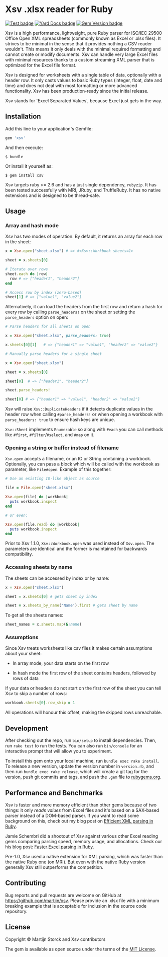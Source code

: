 # Xsv .xlsx reader for Ruby

[![Test badge](https://img.shields.io/github/actions/workflow/status/martijn/xsv/ruby.yml?branch=main)](https://github.com/martijn/xsv/actions/workflows/ruby.yml)
[![Yard Docs badge](http://img.shields.io/badge/yard-docs-blue.svg)](https://rubydoc.info/github/martijn/xsv)
[![Gem Version badge](https://badge.fury.io/rb/xsv.svg)](https://badge.fury.io/rb/xsv)

Xsv is a high performance, lightweight, pure Ruby parser for ISO/IEC 29500 Office Open XML spreadsheets
(commonly known as Excel or .xlsx files). It strives to be minimal in the sense that it provides nothing a
CSV reader wouldn't. This means it only deals with the minimal required formatting and cannot create or modify documents.
Xsv can handle very large Excel files with minimal resources thanks to a custom streaming XML parser that
is optimized for the Excel file format.

Xsv is designed for worksheets with a single table of data, optionally
with a header row. It only casts values to basic Ruby types (integer, float,
date and time) and does not deal with most formatting or more advanced
functionality. Xsv has been production-ready since the initial release.

Xsv stands for 'Excel Separated Values', because Excel just gets in the way.

## Installation

Add this line to your application's Gemfile:

```ruby
gem 'xsv'
```

And then execute:

    $ bundle

Or install it yourself as:

    $ gem install xsv

Xsv targets ruby >= 2.6 and has a just single dependency, `rubyzip`. It has been
tested successfully with MRI, JRuby, and TruffleRuby. It has no native extensions
and is designed to be thread-safe.

## Usage

### Array and hash mode

Xsv has two modes of operation. By default, it returns an array for
each row in the sheet:

```ruby
x = Xsv.open("sheet.xlsx") # => #<Xsv::Workbook sheets=1>

sheet = x.sheets[0]

# Iterate over rows
sheet.each do |row|
  row # => ["header1", "header2"]
end

# Access row by index (zero-based)
sheet[1] # => ["value1", "value2"]
```

Alternatively, it can load the headers from the first row and return a hash
for every row by calling `parse_headers!` on the sheet or setting the `parse_headers`
option on open:

```ruby
# Parse headers for all sheets on open

x = Xsv.open("sheet.xlsx", parse_headers: true)

x.sheets[0][1]   # => {"header1" => "value1", "header2" => "value2"}

# Manually parse headers for a single sheet

x = Xsv.open("sheet.xlsx")

sheet = x.sheets[0]

sheet[0]  # => ["header1", "header2"]

sheet.parse_headers!

sheet[0] # => {"header1" => "value1", "header2" => "value2"}
```

Xsv will raise `Xsv::DuplicateHeaders` if it detects duplicate values in the header row when calling
`#parse_headers!` or when opening a workbook with `parse_headers: true` to ensure hash keys are unique.

`Xsv::Sheet` implements `Enumerable` so along with `#each`
you can call methods like `#first`, `#filter`/`#select`, and `#map` on it.

### Opening a string or buffer instead of filename

`Xsv.open` accepts a filename, or an IO or String containing a workbook. Optionally, you can pass a block
which will be called with the workbook as parameter, like `File#open`. Example of this together:

```ruby
# Use an existing IO-like object as source

file = File.open("sheet.xlsx")

Xsv.open(file) do |workbook|
  puts workbook.inspect
end

# or even:

Xsv.open(file.read) do |workbook|
  puts workbook.inspect
end
```

Prior to Xsv 1.1.0, `Xsv::Workbook.open` was used instead of `Xsv.open`. The parameters are identical and
the former is maintained for backwards compatibility.

### Accessing sheets by name

The sheets can be accessed by index or by name:

```ruby
x = Xsv.open("sheet.xlsx")

sheet = x.sheets[0] # gets sheet by index

sheet = x.sheets_by_name('Name').first # gets sheet by name
```

To get all the sheets names:

```ruby
sheet_names = x.sheets.map(&:name)
```

### Assumptions

Since Xsv treats worksheets like csv files it makes certain assumptions about your
sheet:

- In array mode, your data starts on the first row

- In hash mode the first row of the sheet contains headers, followed by rows of data

If your data or headers do not start on the first row of the sheet you can
tell Xsv to skip a number of rows:

```ruby
workbook.sheets[0].row_skip = 1
```

All operations will honour this offset, making the skipped rows unreachable.

## Development

After checking out the repo, run `bin/setup` to install dependencies. Then, run `rake test` to run the tests. You can also run `bin/console` for an interactive prompt that will allow you to experiment.

To install this gem onto your local machine, run `bundle exec rake install`. To release a new version, update the version number in `version.rb`, and then run `bundle exec rake release`, which will create a git tag for the version, push git commits and tags, and push the `.gem` file to [rubygems.org](https://rubygems.org).

## Performance and Benchmarks

Xsv is faster and more memory efficient than other gems because of two things: it only _reads values_ from Excel files and it's based on a SAX-based parser instead of a DOM-based parser. If you want to read some background on this, check out my blog post on
[Efficient XML parsing in Ruby](https://storck.io/posts/efficient-xml-parsing-in-ruby/).

Jamie Schembri did a shootout of Xsv against various other Excel reading gems comparing parsing speed, memory usage, and allocations.
Check our his blog post: [Faster Excel parsing in Ruby](https://blog.schembri.me/post/faster-excel-parsing-in-ruby/).

Pre-1.0, Xsv used a native extension for XML parsing, which was faster than the native Ruby one (on MRI). But even with the native Ruby version generally Xsv still outperforms the competition.

## Contributing

Bug reports and pull requests are welcome on GitHub at https://github.com/martijn/xsv.
Please provide an .xlsx file with a minimum breaking example that is acceptable
for inclusion in the source code repository.

## License

Copyright © Martijn Storck and Xsv contributors

The gem is available as open source under the terms of the [MIT License](https://opensource.org/licenses/MIT).
